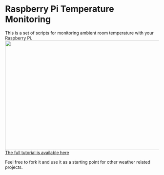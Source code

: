 # Raspberry Pi Temperature Monitoring
This is a set of scripts for monitoring ambient room temperature with your Raspberry Pi. 
<img src ="http://i.imgur.com/661GlP5.png" width="650" height="359" >
<A href="https://www.jeremymorgan.com/tutorials/raspberry-pi/monitor-room-temperature-raspberry-pi/">The full tutorial is available here</a>

Feel free to fork it and use it as a starting point for other weather related projects. 
